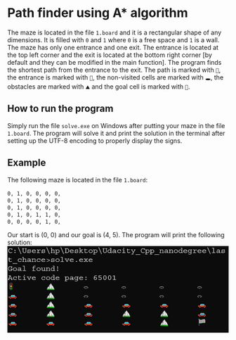 # Path finder using A* algorithm
The maze is located in the file `1.board` and it is a rectangular shape of any dimensions. It is filled with `0` and `1` where `0` is a free space and `1` is a wall. The maze has only one entrance and one exit. The entrance is located at the top left corner and the exit is located at the bottom right corner [by default and they can be modified in the main function]. The program finds the shortest path from the entrance to the exit. The path is marked with `🚗`, the entrance is marked with `🚦`, the non-visited cells are marked with `🕳`, the obstacles are marked with `⛰️` and the goal cell is marked with `🏁`. 

## How to run the program
Simply run the file `solve.exe` on Windows after putting your maze in the file `1.board`. The program will solve it and print the solution in the terminal after setting up the UTF-8 encoding to properly display the signs.

## Example
The following maze is located in the file `1.board`:
```
0, 1, 0, 0, 0, 0,
0, 1, 0, 0, 0, 0,
0, 1, 0, 0, 0, 0,
0, 1, 0, 1, 1, 0,
0, 0, 0, 0, 1, 0,
```
Our start is (0, 0) and our goal is (4, 5). The program will print the following solution:
![Alt text](image.png) 